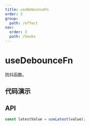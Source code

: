```yaml
---
title: useDebounceFn
order: 3
group:
  path: /effect
nav:
  order: 3
  path: /hooks
---
```


# useDebounceFn

防抖函数。

## 代码演示

<!-- <code src='./demos/demo1.tsx' /> -->

## API

```typescript
const latestValue = useLatest(value);
```
